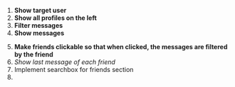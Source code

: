 1. **Show target user**
2. **Show all profiles on the left**
3. **Filter messages**
4. **Show messages**
<!-- --------------------------------- -->
5. **Make friends clickable so that when clicked, the messages are filtered by the friend**
6. *Show last message of each friend*
7. Implement searchbox for friends section
8. 
